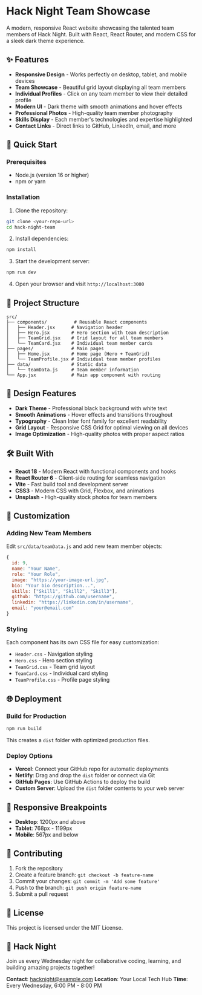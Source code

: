 # Hack Night Team Showcase

A modern, responsive React website showcasing the talented team members of Hack Night. Built with React, React Router, and modern CSS for a sleek dark theme experience.

## ✨ Features

- **Responsive Design** - Works perfectly on desktop, tablet, and mobile devices
- **Team Showcase** - Beautiful grid layout displaying all team members
- **Individual Profiles** - Click on any team member to view their detailed profile
- **Modern UI** - Dark theme with smooth animations and hover effects
- **Professional Photos** - High-quality team member photography
- **Skills Display** - Each member's technologies and expertise highlighted
- **Contact Links** - Direct links to GitHub, LinkedIn, email, and more

## 🚀 Quick Start

### Prerequisites

- Node.js (version 16 or higher)
- npm or yarn

### Installation

1. Clone the repository:
```bash
git clone <your-repo-url>
cd hack-night-team
```

2. Install dependencies:
```bash
npm install
```

3. Start the development server:
```bash
npm run dev
```

4. Open your browser and visit `http://localhost:3000`

## 📁 Project Structure

```
src/
├── components/          # Reusable React components
│   ├── Header.jsx      # Navigation header
│   ├── Hero.jsx        # Hero section with team description
│   ├── TeamGrid.jsx    # Grid layout for all team members
│   └── TeamCard.jsx    # Individual team member cards
├── pages/              # Main pages
│   ├── Home.jsx        # Home page (Hero + TeamGrid)
│   └── TeamProfile.jsx # Individual team member profiles
├── data/               # Static data
│   └── teamData.js     # Team member information
└── App.jsx             # Main app component with routing
```

## 🎨 Design Features

- **Dark Theme** - Professional black background with white text
- **Smooth Animations** - Hover effects and transitions throughout
- **Typography** - Clean Inter font family for excellent readability
- **Grid Layout** - Responsive CSS Grid for optimal viewing on all devices
- **Image Optimization** - High-quality photos with proper aspect ratios

## 🛠️ Built With

- **React 18** - Modern React with functional components and hooks
- **React Router 6** - Client-side routing for seamless navigation
- **Vite** - Fast build tool and development server
- **CSS3** - Modern CSS with Grid, Flexbox, and animations
- **Unsplash** - High-quality stock photos for team members

## 📝 Customization

### Adding New Team Members

Edit `src/data/teamData.js` and add new team member objects:

```javascript
{
  id: 9,
  name: "Your Name",
  role: "Your Role",
  image: "https://your-image-url.jpg",
  bio: "Your bio description...",
  skills: ["Skill1", "Skill2", "Skill3"],
  github: "https://github.com/username",
  linkedin: "https://linkedin.com/in/username",
  email: "your@email.com"
}
```

### Styling

Each component has its own CSS file for easy customization:
- `Header.css` - Navigation styling
- `Hero.css` - Hero section styling
- `TeamGrid.css` - Team grid layout
- `TeamCard.css` - Individual card styling
- `TeamProfile.css` - Profile page styling

## 🌐 Deployment

### Build for Production

```bash
npm run build
```

This creates a `dist` folder with optimized production files.

### Deploy Options

- **Vercel**: Connect your GitHub repo for automatic deployments
- **Netlify**: Drag and drop the `dist` folder or connect via Git
- **GitHub Pages**: Use GitHub Actions to deploy the build
- **Custom Server**: Upload the `dist` folder contents to your web server

## 📱 Responsive Breakpoints

- **Desktop**: 1200px and above
- **Tablet**: 768px - 1199px
- **Mobile**: 567px and below

## 🤝 Contributing

1. Fork the repository
2. Create a feature branch: `git checkout -b feature-name`
3. Commit your changes: `git commit -m 'Add some feature'`
4. Push to the branch: `git push origin feature-name`
5. Submit a pull request

## 📄 License

This project is licensed under the MIT License.

## 🎯 Hack Night

Join us every Wednesday night for collaborative coding, learning, and building amazing projects together!

**Contact**: hacknight@example.com
**Location**: Your Local Tech Hub
**Time**: Every Wednesday, 6:00 PM - 8:00 PM 